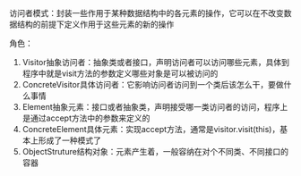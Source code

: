 访问者模式：封装一些作用于某种数据结构中的各元素的操作，它可以在不改变数据结构的前提下定义作用于这些元素的新的操作

角色：
1. Visitor抽象访问者：抽象类或者接口，声明访问者可以访问哪些元素，具体到程序中就是visit方法的参数定义哪些对象是可以被访问的
2. ConcreteVisitor具体访问者：它影响访问者访问到一个类后该怎么干，要做什么事情
3. Element抽象元素：接口或者抽象类，声明接受哪一类访问者的访问，程序上是通过accept方法中的参数来定义的
4. ConcreteElement具体元素：实现accept方法，通常是visitor.visit(this)，基本上形成了一种模式了
5. ObjectStruture结构对象：元素产生着，一般容纳在对个不同类、不同接口的容器
